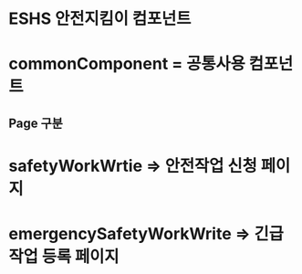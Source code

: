 # ESHS 안전지킴이 컴포넌트


# commonComponent = 공통사용 컴포넌트



## Page 구분

# safetyWorkWrtie => 안전작업 신청 페이지
# emergencySafetyWorkWrite => 긴급작업 등록 페이지